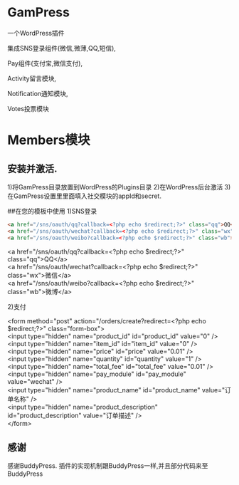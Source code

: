 # GamPress
一个WordPress插件

集成SNS登录组件(微信,微薄,QQ,短信), 

Pay组件(支付宝,微信支付), 

Activity留言模块, 

Notification通知模块, 

Votes投票模块

Members模块
=========================
## 安装并激活.
1)将GamPress目录放置到WordPress的Plugins目录
2)在WordPress后台激活
3)在GamPress设置里里面填入社交模块的appId和secret.

##在您的模板中使用
1)SNS登录
``` HTML
<a href="/sns/oauth/qq?callback=<?php echo $redirect;?>" class="qq">QQ</a>
<a href="/sns/oauth/wechat?callback=<?php echo $redirect;?>" class="wx">微信</a>
<a href="/sns/oauth/weibo?callback=<?php echo $redirect;?>" class="wb">微博</a>
``` 

&lt;a href="/sns/oauth/qq?callback=&lt;?php echo $redirect;?&gt;" class="qq"&gt;QQ&lt;/a&gt;<br />&lt;a href="/sns/oauth/wechat?callback=&lt;?php echo $redirect;?&gt;" class="wx"&gt;微信&lt;/a&gt;<br />&lt;a href="/sns/oauth/weibo?callback=&lt;?php echo $redirect;?&gt;" class="wb"&gt;微博&lt;/a&gt;

2)支付
<form method="post" action="/orders/create?redirect=<?php echo $redirect;?>" class="form-box">
    <input type="hidden" name="product_id" id="product_id" value="0" />
    <input type="hidden" name="item_id" id="item_id" value="0" />
    <input type="hidden" name="price" id="price" value="0.01" />
    <input type="hidden" name="quantity" id="quantity" value="1" />
    <input type="hidden" name="total_fee" id="total_fee" value="0.01" />
    <input type="hidden" name="pay_module" id="pay_module" value="wechat" />
    <input type="hidden" name="product_name" id="product_name" value="订单名称" />
    <input type="hidden" name="product_description" id="product_description" value="订单描述" />
</form>

&lt;form method="post" action="/orders/create?redirect=&lt;?php echo $redirect;?&gt;" class="form-box"&gt;<br /> &lt;input type="hidden" name="product_id" id="product_id" value="0" /&gt;<br /> &lt;input type="hidden" name="item_id" id="item_id" value="0" /&gt;<br /> &lt;input type="hidden" name="price" id="price" value="0.01" /&gt;<br /> &lt;input type="hidden" name="quantity" id="quantity" value="1" /&gt;<br /> &lt;input type="hidden" name="total_fee" id="total_fee" value="0.01" /&gt;<br /> &lt;input type="hidden" name="pay_module" id="pay_module" value="wechat" /&gt;<br /> &lt;input type="hidden" name="product_name" id="product_name" value="订单名称" /&gt;<br /> &lt;input type="hidden" name="product_description" id="product_description" value="订单描述" /&gt;<br />&lt;/form&gt;

## 感谢
感谢BuddyPress. 插件的实现机制跟BuddyPress一样,并且部分代码来至BuddyPress


